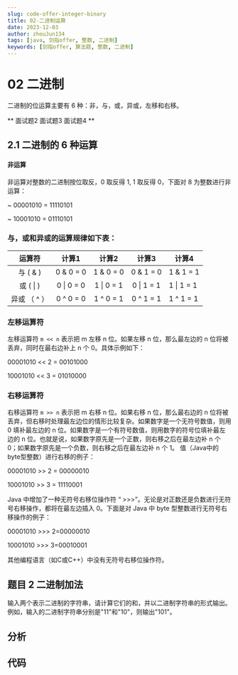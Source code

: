 ```yaml
---
slug: code-offer-integer-binary
title: 02-二进制运算
date: 2023-12-03
author: zhouJun134
tags: [java, 剑指offer, 整数, 二进制]
keywords: [剑指offer, 算法题, 整数, 二进制]
---
```


# 02 二进制

二进制的位运算主要有 6 种：非，与，或，异或，左移和右移。

** 面试题2 面试题3 面试题4 **

## 2.1 二进制的 6 种运算

#### 非运算

非运算对整数的二进制按位取反，0 取反得 1, 1 取反得 0，下面对 8 为整数进行非运算：

~ 00001010 = 11110101

~ 10001010 = 01110101

### 与，或和异或的运算规律如下表：

|    运算符    |   计算1    |   计算2    |   计算3    | 计算4      |
| :----------: | :--------: | :--------: | :--------: | ---------- |
|   与 ( & )   | 0 & 0 = 0  | 1 & 0 = 0  | 0 & 1 = 0  | 1 & 1 = 1  |
|  或 ( \| )   | 0 \| 0 = 0 | 1 \| 0 = 1 | 0 \| 1 = 1 | 1 \| 1 = 1 |
| 异或 （ ^ ） | 0 ^ 0 = 0  | 1 ^ 0 = 1  | 0 ^ 1 = 1  | 1 ^ 1 = 1  |

### 左移运算符

左移运算符 `m << n` 表示把 m 左移 n 位。如果左移 n 位，那么最左边的 n 位将被丢弃，同时在最右边补上 n 个 0。具体示例如下：

00001010 << 2 = 00101000

10001010 << 3 = 01010000

### 右移运算符

右移运算符 `m >> n` 表示把 m 右移 n 位。如果右移 n 位，那么最右边的 n 位将被丢弃，但右移时处理最左边位的情形比较复杂。如果数字是一个无符号数值，则用 0 填补最左边的 n 位。如果数字是一个有符号数值，则用数字的符号位填补最左边的 n 位。也就是说，如果数字原先是一个正数，则右移之后在最左边补 n 个 0；如果数字原先是一个负数，则右移之后在最左边补 n 个 1。 值（Java中的byte型整数）进行右移的例子：

00001010 >> 2 = 00000010

10001010 >> 3 = 11110001

Java 中增加了一种无符号右移位操作符 “ >>>”。无论是对正数还是负数进行无符号右移操作，都将在最左边插入 0。下面是对 Java 中 byte 型整数进行无符号右移操作的例子：

00001010 >>> 2=00000010

10001010 >>> 3=00010001

其他编程语言（如C或C++）中没有无符号右移位操作符。

## 题目 2 二进制加法

输入两个表示二进制的字符串，请计算它们的和，并以二进制字符串的形式输出。例如，输入的二进制字符串分别是"11"和"10"，则输出"101"。



## 分析



## 代码

